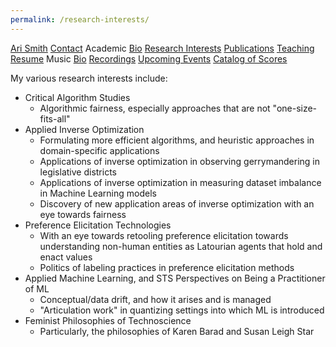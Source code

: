```yaml
---
permalink: /research-interests/
---
```

<div class="sidenav">
  <a href="../">Ari Smith</a>
  <a href="../contact">Contact</a>
  <atitle>Academic</atitle>
  <a href="../academic-bio"><asub>Bio</asub></a>
  <a href="../research-interests"><asub>Research Interests</asub></a>
  <a href="../publications"><asub>Publications</asub></a>
  <a href="../teaching"><asub>Teaching</asub></a>
  <a href="../Ari Smith Resume as of 05-19-2025.pdf" download><asub>Resume</asub></a>
  <atitle>Music</atitle>
  <a href="../music-bio"><asub>Bio</asub></a>
  <a href="../recordings"><asub>Recordings</asub></a>
  <a href="../upcoming"><asub>Upcoming Events</asub></a>
  <a href="../catalog-of-works"><asub>Catalog of Scores</asub></a>
</div>

My various research interests include:

- Critical Algorithm Studies
  - Algorithmic fairness, especially approaches that are not "one-size-fits-all"
- Applied Inverse Optimization
  - Formulating more efficient algorithms, and heuristic approaches in domain-specific applications
  - Applications of inverse optimization in observing gerrymandering in legislative districts
  - Applications of inverse optimization in measuring dataset imbalance in Machine Learning models
  - Discovery of new application areas of inverse optimization with an eye towards fairness
- Preference Elicitation Technologies
  - With an eye towards retooling preference elicitation towards understanding non-human entities as Latourian agents that hold and enact values
  - Politics of labeling practices in preference elicitation methods
- Applied Machine Learning, and STS Perspectives on Being a Practitioner of ML
  - Conceptual/data drift, and how it arises and is managed
  - "Articulation work" in quantizing settings into which ML is introduced
- Feminist Philosophies of Technoscience
  - Particularly, the philosophies of Karen Barad and Susan Leigh Star

